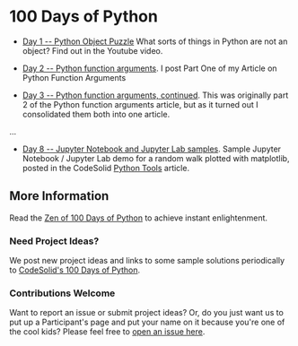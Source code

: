 # 100 Days of Python


* [Day 1 -- Python Object Puzzle](day-01/README.md) 
What sorts of things in Python are not an object?  Find out in the Youtube video.

* [Day 2 -- Python function arguments](day-02/README.md).
I post Part One of my Article on Python Function Arguments

* [Day 3 -- Python function arguments, continued](day-03/README.md).
This was originally part 2 of the Python function arguments article, but as it turned out I consolidated
them both into one article.

...

* [Day 8 -- Jupyter Notebook and Jupyter Lab samples](day-08/README.md).
Sample Jupyter Notebook / Jupyter Lab demo for a random walk plotted with matplotlib, posted in the CodeSolid [Python Tools](https://codesolid.com/python-tools-the-best-tools-for-learning-and-development/) article.


## More Information

Read the [Zen of 100 Days of Python](https://codesolid.com/zen-of-100-days-of-python/) to achieve instant enlightenment.

### Need Project Ideas?

We post new project ideas and links to some sample solutions periodically to [CodeSolid's 100 Days of Python](https://codesolid.com/category/100-days-of-python/).

### Contributions Welcome
Want to report an issue or submit project ideas?  Or, do you just want us to put up a Participant's page and put your name on it because you're one of the cool kids?  Please feel free to [open an issue here](https://github.com/CodeSolid/100-days-of-python/issues).
